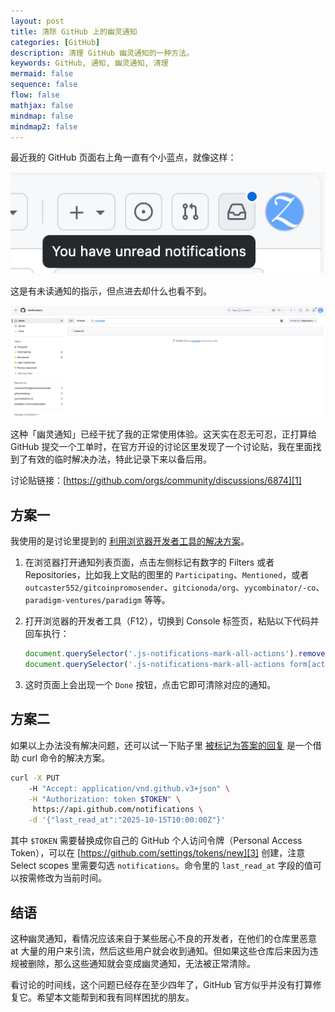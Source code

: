```yaml
---
layout: post
title: 清除 GitHub 上的幽灵通知
categories: [GitHub]
description: 清理 GitHub 幽灵通知的一种方法。
keywords: GitHub, 通知, 幽灵通知, 清理
mermaid: false
sequence: false
flow: false
mathjax: false
mindmap: false
mindmap2: false
---
```


最近我的 GitHub 页面右上角一直有个小蓝点，就像这样：

![](/images/posts/github/github-ghost-notifications.png)

这是有未读通知的指示，但点进去却什么也看不到。

![](/images/posts/github/github-ghost-notifications-empty-list.png)

这种「幽灵通知」已经干扰了我的正常使用体验。这天实在忍无可忍，正打算给 GitHub 提交一个工单时，在官方开设的讨论区里发现了一个讨论贴，我在里面找到了有效的临时解决办法，特此记录下来以备后用。

讨论贴链接：[https://github.com/orgs/community/discussions/6874][1]

## 方案一

我使用的是讨论里提到的 [利用浏览器开发者工具的解决方案][4]。

1. 在浏览器打开通知列表页面，点击左侧标记有数字的 Filters 或者 Repositories，比如我上文贴的图里的 `Participating`、`Mentioned`，或者 `outcaster552/gitcoinpromosender`、`gitcionoda/org`、`yycombinator/-co`、`paradigm-ventures/paradigm` 等等。

2. 打开浏览器的开发者工具（F12），切换到 Console 标签页，粘贴以下代码并回车执行：

    ```js
    document.querySelector('.js-notifications-mark-all-actions').removeAttribute('hidden');
    document.querySelector('.js-notifications-mark-all-actions form[action="/notifications/beta/archive"] button').removeAttribute('disabled');
    ```

3. 这时页面上会出现一个 `Done` 按钮，点击它即可清除对应的通知。


## 方案二

如果以上办法没有解决问题，还可以试一下贴子里 [被标记为答案的回复][2] 是一个借助 curl 命令的解决方案。

```sh
curl -X PUT
    -H "Accept: application/vnd.github.v3+json" \
    -H "Authorization: token $TOKEN" \
     https://api.github.com/notifications \
    -d '{"last_read_at":"2025-10-15T10:00:00Z"}'
```

其中 `$TOKEN` 需要替换成你自己的 GitHub 个人访问令牌（Personal Access Token），可以在 [https://github.com/settings/tokens/new][3] 创建，注意 Select scopes 里需要勾选 `notifications`。命令里的 `last_read_at` 字段的值可以按需修改为当前时间。

## 结语

这种幽灵通知，看情况应该来自于某些居心不良的开发者，在他们的仓库里恶意 at 大量的用户来引流，然后这些用户就会收到通知。但如果这些仓库后来因为违规被删除，那么这些通知就会变成幽灵通知，无法被正常清除。

看讨论的时间线，这个问题已经存在至少四年了，GitHub 官方似乎并没有打算修复它。希望本文能帮到和我有同样困扰的朋友。

[1]: https://github.com/orgs/community/discussions/6874
[2]: https://github.com/orgs/community/discussions/6874#discussioncomment-2859125
[3]: https://github.com/settings/tokens/new
[4]: https://github.com/orgs/community/discussions/6874?sort=top#discussioncomment-14507162
